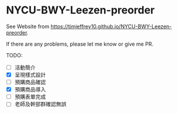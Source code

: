 # NYCU-BWY-Leezen-preorder

See Website from https://timjeffrey10.github.io/NYCU-BWY-Leezen-preorder.

If there are any problems, please let me know or give me PR.

TODO:
- [ ] 活動簡介
- [X] 呈現樣式設計
- [ ] 預購商品確認
- [X] 預購商品導入
- [ ] 預購表單完成
- [ ] 老師及幹部群確認無誤

